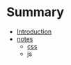 # Summary

* [Introduction](README.md)
* [notes](notes.md)
   * [css](_posts/2016-06-24-css.md)
   * js

